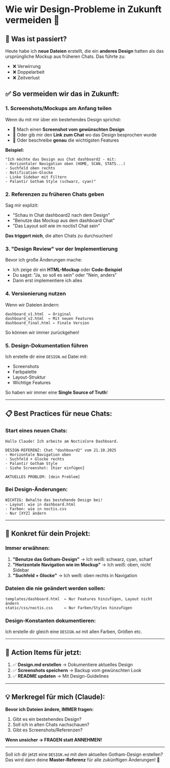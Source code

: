# Wie wir Design-Probleme in Zukunft vermeiden 🎯

## 🔴 Was ist passiert?

Heute habe ich **neue Dateien** erstellt, die ein **anderes Design** hatten als das ursprüngliche Mockup aus früheren Chats. Das führte zu:
- ❌ Verwirrung
- ❌ Doppelarbeit
- ❌ Zeitverlust

## ✅ So vermeiden wir das in Zukunft:

### 1. **Screenshots/Mockups am Anfang teilen**
Wenn du mit mir über ein bestehendes Design sprichst:
- 📸 Mach einen **Screenshot vom gewünschten Design**
- 🔗 Oder gib mir den **Link zum Chat** wo das Design besprochen wurde
- 📝 Oder beschreibe **genau** die wichtigsten Features

**Beispiel:**
```
"Ich möchte das Design aus Chat dashboard2 - mit:
- Horizontaler Navigation oben (HOME, SCAN, STATS...)
- Suchfeld oben rechts
- Notification-Glocke
- Linke Sidebar mit Filtern
- Palantir Gotham Style (schwarz, cyan)"
```

### 2. **Referenzen zu früheren Chats geben**
Sag mir explizit:
- "Schau in Chat dashboard2 nach dem Design"
- "Benutze das Mockup aus dem dashboard Chat"
- "Das Layout soll wie im noctis1 Chat sein"

**Das triggert mich**, die alten Chats zu durchsuchen!

### 3. **"Design Review" vor der Implementierung**
Bevor ich große Änderungen mache:
- Ich zeige dir ein **HTML-Mockup** oder **Code-Beispiel**
- Du sagst: "Ja, so soll es sein" oder "Nein, anders"
- Dann erst implementiere ich alles

### 4. **Versionierung nutzen**
Wenn wir Dateien ändern:
```
dashboard_v1.html  ← Original
dashboard_v2.html  ← Mit neuen Features
dashboard_final.html ← Finale Version
```

So können wir immer zurückgehen!

### 5. **Design-Dokumentation führen**
Ich erstelle dir eine `DESIGN.md` Datei mit:
- Screenshots
- Farbpalette
- Layout-Struktur
- Wichtige Features

So haben wir immer eine **Single Source of Truth**!

---

## 📋 Best Practices für neue Chats:

### **Start eines neuen Chats:**
```
Hallo Claude! Ich arbeite am NoctisCore Dashboard.

DESIGN-REFERENZ: Chat "dashboard2" vom 21.10.2025
- Horizontale Navigation oben
- Suchfeld + Glocke rechts
- Palantir Gotham Style
- Siehe Screenshot: [hier einfügen]

AKTUELLES PROBLEM: [dein Problem]
```

### **Bei Design-Änderungen:**
```
WICHTIG: Behalte das bestehende Design bei!
- Layout: wie in dashboard.html
- Farben: wie in noctis.css
- Nur [XYZ] ändern
```

---

## 🎯 Konkret für dein Projekt:

### **Immer erwähnen:**
1. **"Benutze das Gotham-Design"** → Ich weiß: schwarz, cyan, scharf
2. **"Horizontale Navigation wie im Mockup"** → Ich weiß: oben, nicht Sidebar
3. **"Suchfeld + Glocke"** → Ich weiß: oben rechts in Navigation

### **Dateien die nie geändert werden sollen:**
```
templates/dashboard.html  ← Nur Features hinzufügen, Layout nicht ändern
static/css/noctis.css     ← Nur Farben/Styles hinzufügen
```

### **Design-Konstanten dokumentieren:**
Ich erstelle dir gleich eine `DESIGN.md` mit allen Farben, Größen etc.

---

## 🚀 Action Items für jetzt:

1. ✅ **Design.md erstellen** → Dokumentiere aktuelles Design
2. ✅ **Screenshots speichern** → Backup vom gewünschten Look
3. ✅ **README updaten** → Mit Design-Guidelines

---

## 💡 Merkregel für mich (Claude):

**Bevor ich Dateien ändere, IMMER fragen:**
1. Gibt es ein bestehendes Design?
2. Soll ich in alten Chats nachschauen?
3. Gibt es Screenshots/Referenzen?

**Wenn unsicher → FRAGEN statt ANNEHMEN!**

---

Soll ich dir jetzt eine `DESIGN.md` mit dem aktuellen Gotham-Design erstellen?
Das wird dann deine **Master-Referenz** für alle zukünftigen Änderungen! 📐

